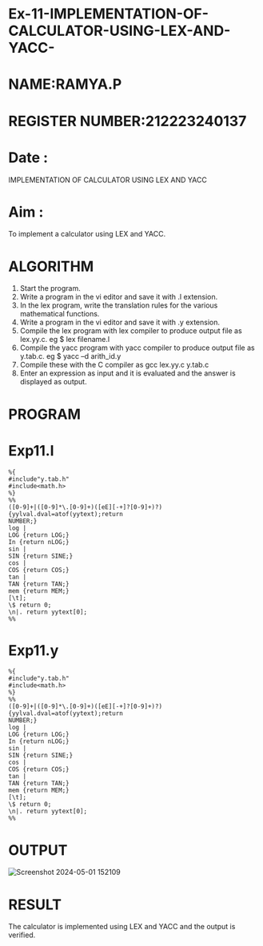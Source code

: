 # Ex-11-IMPLEMENTATION-OF-CALCULATOR-USING-LEX-AND-YACC-
# NAME:RAMYA.P

# REGISTER NUMBER:212223240137

# Date :

IMPLEMENTATION OF CALCULATOR USING LEX AND YACC 

# Aim :
To implement a calculator using LEX and YACC.
# ALGORITHM
1. Start the program.
2. Write a program in the vi editor and save it with .l extension.
3. In the lex program, write the translation rules for the various mathematical functions.
4. Write a program in the vi editor and save it with .y extension.
5. Compile the lex program with lex compiler to produce output file as lex.yy.c. eg $ lex filename.l
6. Compile the yacc program with yacc compiler to produce output file as y.tab.c. eg $ yacc –d arith_id.y
7. Compile these with the C compiler as gcc lex.yy.c y.tab.c
8. Enter an expression as input and it is evaluated and the answer is displayed as output.
# PROGRAM
# Exp11.l
```
%{
#include"y.tab.h"
#include<math.h>
%}
%%
([0-9]+|([0-9]*\.[0-9]+)([eE][-+]?[0-9]+)?) {yylval.dval=atof(yytext);return
NUMBER;}
log |
LOG {return LOG;}
In {return nLOG;}
sin |
SIN {return SINE;}
cos |
COS {return COS;}
tan |
TAN {return TAN;}
mem {return MEM;}
[\t];
\$ return 0;
\n|. return yytext[0];
%%
```
# Exp11.y
```
%{
#include"y.tab.h"
#include<math.h>
%}
%%
([0-9]+|([0-9]*\.[0-9]+)([eE][-+]?[0-9]+)?) {yylval.dval=atof(yytext);return
NUMBER;}
log |
LOG {return LOG;}
In {return nLOG;}
sin |
SIN {return SINE;}
cos |
COS {return COS;}
tan |
TAN {return TAN;}
mem {return MEM;}
[\t];
\$ return 0;
\n|. return yytext[0];
%%
```
# OUTPUT
![Screenshot 2024-05-01 152109](https://github.com/23014107/Ex-11-IMPLEMENTATION-OF-CALCULATOR-USING-LEX-AND-YACC-/assets/151625620/76221604-c719-40b3-81d8-d47a756d888a)

# RESULT
The calculator is implemented using LEX and YACC and the output is verified.

